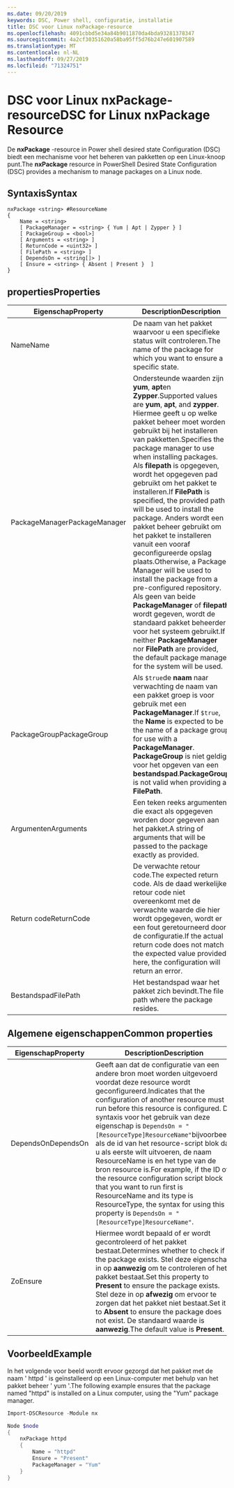```yaml
---
ms.date: 09/20/2019
keywords: DSC, Power shell, configuratie, installatie
title: DSC voor Linux nxPackage-resource
ms.openlocfilehash: 4091cbbd5e34a84b9011870da4bda93281378347
ms.sourcegitcommit: 4a2cf30351620a58ba95ff5d76b247e601907589
ms.translationtype: MT
ms.contentlocale: nl-NL
ms.lasthandoff: 09/27/2019
ms.locfileid: "71324751"
---
```

# <a name="dsc-for-linux-nxpackage-resource"></a><span data-ttu-id="00ad2-103">DSC voor Linux nxPackage-resource</span><span class="sxs-lookup"><span data-stu-id="00ad2-103">DSC for Linux nxPackage Resource</span></span>

<span data-ttu-id="00ad2-104">De **nxPackage** -resource in Power shell desired state Configuration (DSC) biedt een mechanisme voor het beheren van pakketten op een Linux-knoop punt.</span><span class="sxs-lookup"><span data-stu-id="00ad2-104">The **nxPackage** resource in PowerShell Desired State Configuration (DSC) provides a mechanism to manage packages on a Linux node.</span></span>

## <a name="syntax"></a><span data-ttu-id="00ad2-105">Syntaxis</span><span class="sxs-lookup"><span data-stu-id="00ad2-105">Syntax</span></span>

```Syntax
nxPackage <string> #ResourceName
{
    Name = <string>
    [ PackageManager = <string> { Yum | Apt | Zypper } ]
    [ PackageGroup = <bool>]
    [ Arguments = <string> ]
    [ ReturnCode = <uint32> ]
    [ FilePath = <string> ]
    [ DependsOn = <string[]> ]
    [ Ensure = <string> { Absent | Present }  ]
}
```

## <a name="properties"></a><span data-ttu-id="00ad2-106">properties</span><span class="sxs-lookup"><span data-stu-id="00ad2-106">Properties</span></span>

|<span data-ttu-id="00ad2-107">Eigenschap</span><span class="sxs-lookup"><span data-stu-id="00ad2-107">Property</span></span> |<span data-ttu-id="00ad2-108">Description</span><span class="sxs-lookup"><span data-stu-id="00ad2-108">Description</span></span> |
|---|---|
|<span data-ttu-id="00ad2-109">Name</span><span class="sxs-lookup"><span data-stu-id="00ad2-109">Name</span></span> |<span data-ttu-id="00ad2-110">De naam van het pakket waarvoor u een specifieke status wilt controleren.</span><span class="sxs-lookup"><span data-stu-id="00ad2-110">The name of the package for which you want to ensure a specific state.</span></span> |
|<span data-ttu-id="00ad2-111">PackageManager</span><span class="sxs-lookup"><span data-stu-id="00ad2-111">PackageManager</span></span> |<span data-ttu-id="00ad2-112">Ondersteunde waarden zijn **yum**, **apt**en **Zypper**.</span><span class="sxs-lookup"><span data-stu-id="00ad2-112">Supported values are **yum**, **apt**, and **zypper**.</span></span> <span data-ttu-id="00ad2-113">Hiermee geeft u op welke pakket beheer moet worden gebruikt bij het installeren van pakketten.</span><span class="sxs-lookup"><span data-stu-id="00ad2-113">Specifies the package manager to use when installing packages.</span></span> <span data-ttu-id="00ad2-114">Als **filepath** is opgegeven, wordt het opgegeven pad gebruikt om het pakket te installeren.</span><span class="sxs-lookup"><span data-stu-id="00ad2-114">If **FilePath** is specified, the provided path will be used to install the package.</span></span> <span data-ttu-id="00ad2-115">Anders wordt een pakket beheer gebruikt om het pakket te installeren vanuit een vooraf geconfigureerde opslag plaats.</span><span class="sxs-lookup"><span data-stu-id="00ad2-115">Otherwise, a Package Manager will be used to install the package from a pre-configured repository.</span></span> <span data-ttu-id="00ad2-116">Als geen van beide **PackageManager** of **filepath** wordt gegeven, wordt de standaard pakket beheerder voor het systeem gebruikt.</span><span class="sxs-lookup"><span data-stu-id="00ad2-116">If neither **PackageManager** nor **FilePath** are provided, the default package manager for the system will be used.</span></span> |
|<span data-ttu-id="00ad2-117">PackageGroup</span><span class="sxs-lookup"><span data-stu-id="00ad2-117">PackageGroup</span></span> |<span data-ttu-id="00ad2-118">Als `$true`de **naam** naar verwachting de naam van een pakket groep is voor gebruik met een **PackageManager**.</span><span class="sxs-lookup"><span data-stu-id="00ad2-118">If `$true`, the **Name** is expected to be the name of a package group for use with a **PackageManager**.</span></span> <span data-ttu-id="00ad2-119">**PackageGroup** is niet geldig voor het opgeven van een **bestandspad**.</span><span class="sxs-lookup"><span data-stu-id="00ad2-119">**PackageGroup** is not valid when providing a **FilePath**.</span></span> |
|<span data-ttu-id="00ad2-120">Argumenten</span><span class="sxs-lookup"><span data-stu-id="00ad2-120">Arguments</span></span> |<span data-ttu-id="00ad2-121">Een teken reeks argumenten die exact als opgegeven worden door gegeven aan het pakket.</span><span class="sxs-lookup"><span data-stu-id="00ad2-121">A string of arguments that will be passed to the package exactly as provided.</span></span> |
|<span data-ttu-id="00ad2-122">Return code</span><span class="sxs-lookup"><span data-stu-id="00ad2-122">ReturnCode</span></span> |<span data-ttu-id="00ad2-123">De verwachte retour code.</span><span class="sxs-lookup"><span data-stu-id="00ad2-123">The expected return code.</span></span> <span data-ttu-id="00ad2-124">Als de daad werkelijke retour code niet overeenkomt met de verwachte waarde die hier wordt opgegeven, wordt er een fout geretourneerd door de configuratie.</span><span class="sxs-lookup"><span data-stu-id="00ad2-124">If the actual return code does not match the expected value provided here, the configuration will return an error.</span></span> |
|<span data-ttu-id="00ad2-125">Bestandspad</span><span class="sxs-lookup"><span data-stu-id="00ad2-125">FilePath</span></span> |<span data-ttu-id="00ad2-126">Het bestandspad waar het pakket zich bevindt.</span><span class="sxs-lookup"><span data-stu-id="00ad2-126">The file path where the package resides.</span></span> |

## <a name="common-properties"></a><span data-ttu-id="00ad2-127">Algemene eigenschappen</span><span class="sxs-lookup"><span data-stu-id="00ad2-127">Common properties</span></span>

|<span data-ttu-id="00ad2-128">Eigenschap</span><span class="sxs-lookup"><span data-stu-id="00ad2-128">Property</span></span> |<span data-ttu-id="00ad2-129">Description</span><span class="sxs-lookup"><span data-stu-id="00ad2-129">Description</span></span> |
|---|---|
|<span data-ttu-id="00ad2-130">DependsOn</span><span class="sxs-lookup"><span data-stu-id="00ad2-130">DependsOn</span></span> |<span data-ttu-id="00ad2-131">Geeft aan dat de configuratie van een andere bron moet worden uitgevoerd voordat deze resource wordt geconfigureerd.</span><span class="sxs-lookup"><span data-stu-id="00ad2-131">Indicates that the configuration of another resource must run before this resource is configured.</span></span> <span data-ttu-id="00ad2-132">De syntaxis voor het gebruik van deze eigenschap is `DependsOn = "[ResourceType]ResourceName"`bijvoorbeeld als de id van het resource-script blok dat u als eerste wilt uitvoeren, de naam ResourceName is en het type van de bron resource is.</span><span class="sxs-lookup"><span data-stu-id="00ad2-132">For example, if the ID of the resource configuration script block that you want to run first is ResourceName and its type is ResourceType, the syntax for using this property is `DependsOn = "[ResourceType]ResourceName"`.</span></span> |
|<span data-ttu-id="00ad2-133">Zo</span><span class="sxs-lookup"><span data-stu-id="00ad2-133">Ensure</span></span> |<span data-ttu-id="00ad2-134">Hiermee wordt bepaald of er wordt gecontroleerd of het pakket bestaat.</span><span class="sxs-lookup"><span data-stu-id="00ad2-134">Determines whether to check if the package exists.</span></span> <span data-ttu-id="00ad2-135">Stel deze eigenschap in op **aanwezig** om te controleren of het pakket bestaat.</span><span class="sxs-lookup"><span data-stu-id="00ad2-135">Set this property to **Present** to ensure the package exists.</span></span> <span data-ttu-id="00ad2-136">Stel deze in op **afwezig** om ervoor te zorgen dat het pakket niet bestaat.</span><span class="sxs-lookup"><span data-stu-id="00ad2-136">Set it to **Absent** to ensure the package does not exist.</span></span> <span data-ttu-id="00ad2-137">De standaard waarde is **aanwezig**.</span><span class="sxs-lookup"><span data-stu-id="00ad2-137">The default value is **Present**.</span></span> |

## <a name="example"></a><span data-ttu-id="00ad2-138">Voorbeeld</span><span class="sxs-lookup"><span data-stu-id="00ad2-138">Example</span></span>

<span data-ttu-id="00ad2-139">In het volgende voor beeld wordt ervoor gezorgd dat het pakket met de naam ' httpd ' is geïnstalleerd op een Linux-computer met behulp van het pakket beheer ' yum '.</span><span class="sxs-lookup"><span data-stu-id="00ad2-139">The following example ensures that the package named "httpd" is installed on a Linux computer, using the "Yum" package manager.</span></span>

```powershell
Import-DSCResource -Module nx

Node $node
{
    nxPackage httpd
    {
        Name = "httpd"
        Ensure = "Present"
        PackageManager = "Yum"
    }
}
```
